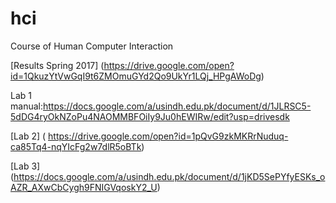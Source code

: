 
# hci
Course of Human Computer Interaction

[Results Spring 2017] (https://drive.google.com/open?id=1QkuzYtVwGqI9t6ZMOmuGYd2Qo9UkYr1LQj_HPgAWoDg)

Lab 1  manual:https://docs.google.com/a/usindh.edu.pk/document/d/1JLRSC5-5dDG4ryOkNZoPu4NAOMMBFOiIy9Ju0hEWIRw/edit?usp=drivesdk


[Lab 2] ( https://drive.google.com/open?id=1pQvG9zkMKRrNuduq-ca85Tq4-nqYIcFg2w7dlR5oBTk)


[Lab 3] (https://docs.google.com/a/usindh.edu.pk/document/d/1jKD5SePYfyESKs_oAZR_AXwCbCygh9FNIGVqoskY2_U)

